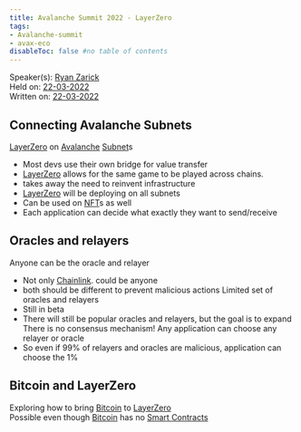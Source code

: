```yaml
---
title: Avalanche Summit 2022 - LayerZero
tags:
- Avalanche-summit
- avax-eco
disableToc: false #no table of contents
---
```


Speaker(s): [Ryan Zarick](notes/Ryan%20Zarick.md)    
Held on: [22-03-2022](notes/22-03-2022.md)   
Written on: [22-03-2022](notes/22-03-2022.md)   

## Connecting Avalanche Subnets
[LayerZero](notes/LayerZero.md) on [Avalanche](notes/Avalanche.md) [Subnet](notes/Subnet.md)s
- Most devs use their own bridge for value transfer
- [LayerZero](notes/LayerZero.md) allows for the same game to be played across chains.
- takes away the need to reinvent infrastructure
- [LayerZero](notes/LayerZero.md) will be deploying on all subnets
- Can be used on [NFT](notes/NFT.md)s as well
- Each application can decide what exactly they want to send/receive


## Oracles and relayers
Anyone can be the oracle and relayer
- Not only [Chainlink](notes/Chainlink.md). could be anyone
- both should be different to prevent malicious actions
Limited set of oracles and relayers
- Still in beta
- There will still be popular oracles and relayers, but the goal is to expand
There is no consensus mechanism! Any application can choose any relayer or oracle
- So even if 99% of relayers and oracles are malicious, application can choose the 1%

## Bitcoin and LayerZero
Exploring how to bring [Bitcoin](notes/Bitcoin.md) to [LayerZero](notes/LayerZero.md)  
Possible even though [Bitcoin](notes/Bitcoin.md) has no [Smart Contracts](notes/Smart%20Contracts.md)
